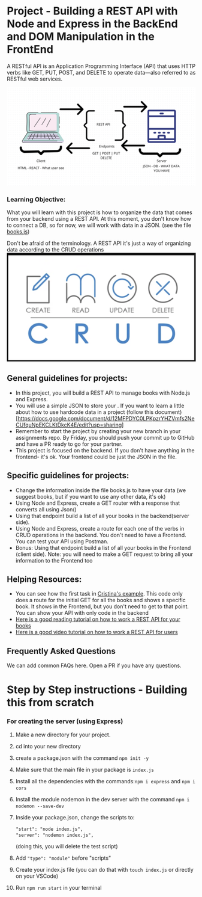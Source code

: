 # Project - Building a REST API with Node and Express in the BackEnd and DOM Manipulation in the FrontEnd

A RESTful API is an Application Programming Interface (API) that uses HTTP verbs like GET, PUT, POST, and DELETE to operate data—also referred to as RESTful web services.

![Screenshoot](https://raw.githubusercontent.com/Yosolita1978/screenshoots/f2fdebc24a671f11394d8da1a9355a0ed4ce4a29/Week5/Screen%20Shot%202022-08-14%20at%201.58.39%20PM.png)

### Learning Objective:

What you will learn with this project is how to organize the data that comes from your backend using a REST API. At this moment, you don't know how to connect a DB, so for now, we will work with data in a JSON. (see the file [books.js](https://github.com/Yosolita1978/RESTAPI-mybooks/blob/main/restapi/books.js))

Don't be afraid of the terminology. A REST API it's just a way of organizing data according to the CRUD operations
![Screenshoot](https://github.com/Yosolita1978/screenshoots/blob/main/Week5/Screen%20Shot%202022-08-14%20at%201.59.03%20PM.png?raw=true)

## General guidelines for projects:

- In this project, you will build a REST API to manage books with Node.js and Express.
- You will use a simple JSON to store your <your data>. If you want to learn a little about how to use hardcode data in a project (follow this document)[https://docs.google.com/document/d/12MFPDYC0LPKpzrYHZVmfs2NeCUfquNpEKCLKtDkcK4E/edit?usp=sharing]
- Remember to start the project by creating your new branch in your assignments repo. By Friday, you should push your commit up to GitHub and have a PR ready to go for your partner.
- This project is focused on the backend. If you don't have anything in the frontend- it's ok. Your frontend could be just the JSON in the file.

## Specific guidelines for projects:

- Change the information inside the file books.js to have your data (we suggest books, but if you want to use any other data, it's ok)
- Using Node and Express, create a GET router with a response that converts all <your data>using Json()
- Using that endpoint build a list of all your books in the backend(server side).
- Using Node and Express, create a route for each one of the verbs in CRUD operations in the backend. You don't need to have a Frontend. You can test your API using Postman.
- Bonus: Using that endpoint build a list of all your books in the Frontend (client side). Note: you will need to make a GET request to bring all your information to the Frontend too

## Helping Resources:

- You can see how the first task in [Cristina's example](https://github.com/Yosolita1978/RESTAPI-mybooks/tree/main/restapi). This code only does a route for the initial GET for all the books and shows a specific book. It shows in the Frontend, but you don't need to get to that point. You can show your API with only code in the backend
- [Here is a good reading tutorial on how to work a REST API for your books](https://levelup.gitconnected.com/creating-a-rest-api-with-node-js-and-express-a-step-by-step-guide-3bd7188fa219)
- [Here is a good video tutorial on how to work a REST API for users](https://www.youtube.com/watch?v=l8WPWK9mS5M&ab_channel=JavaScriptMastery)

## Frequently Asked Questions

We can add common FAQs here. Open a PR if you have any questions.

# Step by Step instructions - Building this from scratch

### For creating the server (using Express)

1. Make a new directory for your project. 
2. cd into your new directory 
3. create a package.json with the command `npm init -y`
4. Make sure that the main file in your package is `index.js`
5. Install all the dependencies with the commands:`npm i express` and `npm i cors`
6. Install the module nodemon in the dev server with the command `npm i nodemon --save-dev`
7. Inside your package.json, change the scripts to: 

   ```
   "start": "node index.js",
   "server": "nodemon index.js",
   ```

   (doing this, you will delete the test script)

8. Add `"type": "module"` before "scripts"
9. Create your index.js file (you can do that with `touch index.js` or directly on your VSCode)
10. Run `npm run start` in your terminal
